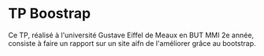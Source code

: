 <h1>TP Boostrap</h1>

Ce TP, réalisé à l'université Gustave Eiffel de Meaux en BUT MMI 2e année, consiste à faire un rapport sur un site aifn de l'améliorer grâce au bootstrap.
